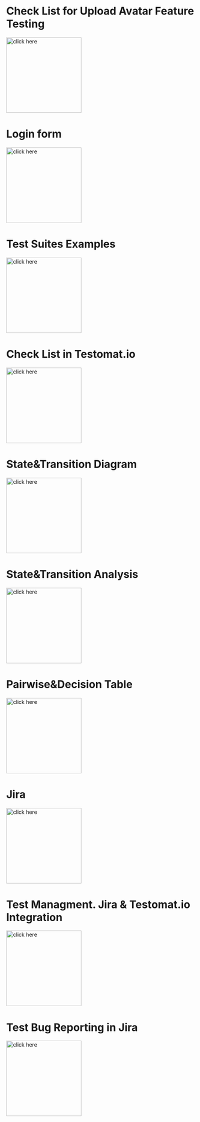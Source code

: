 <div align=left>
  <h1>Check List for Upload Avatar Feature Testing</h1>
  </div>
  <p><a href="https://docs.google.com/spreadsheets/d/1KGsizUqSrP2E29DYQJRKhruncAmXFwtjd36KCVLLPyE/edit?usp=share_link">
  <img src="https://lh3.ggpht.com/e3oZddUHSC6EcnxC80rl_6HbY94sM63dn6KrEXJ-C4GIUN-t1XM0uYA_WUwyhbIHmVMH=w300" title="click here" width="200" height="200"/>
</a>
  </p>
  <div align=left>
  <h1>Login form</h1>
  </div>
  <p><a href="https://docs.google.com/spreadsheets/d/124Lz_8t99WlJRVLuPma2XCWcJcur-UApPoxTzX9L4fM/edit?usp=share_link">
  <img src="https://lh3.ggpht.com/e3oZddUHSC6EcnxC80rl_6HbY94sM63dn6KrEXJ-C4GIUN-t1XM0uYA_WUwyhbIHmVMH=w300" title="click here" width="200" height="200"/>
</a>
  </p>
<div align=left>
  <h1>Test Suites Examples</h1>
  </div>
  <p><a href="https://docs.google.com/spreadsheets/d/1C3vd3FbcJP6eVCsV3vf5QC6q2gFXBn1zv2HDj6rD_LA/edit#gid=777520281">
  <img src="https://lh3.ggpht.com/e3oZddUHSC6EcnxC80rl_6HbY94sM63dn6KrEXJ-C4GIUN-t1XM0uYA_WUwyhbIHmVMH=w300" title="click here" width="200" height="200"/>
</a>
  </p>
<div align=left>
  <h1>Check List in Testomat.io</h1>
  </div>
  <p><a href="https://drive.google.com/file/d/17r41Oy7AfnHZFX3Il6xmnPrRvC7ag6Wn/view?usp=share_link">
  <img src="https://lh3.ggpht.com/e3oZddUHSC6EcnxC80rl_6HbY94sM63dn6KrEXJ-C4GIUN-t1XM0uYA_WUwyhbIHmVMH=w300" title="click here" width="200" height="200"/>
</a>
  </p>
  <div align=left>
  <h1>State&Transition Diagram</h1>
  </div>
  <p><a href="https://drive.google.com/file/d/16BdbeoJhhYIeWeJuJS-VvTF4wCBQLtU9/view?usp=sharing">
  <img src="https://upload.wikimedia.org/wikipedia/commons/6/6c/PDF_icon.svg" title="click here" width="200" height="200"/>
</a>
  </p>
  <div align=left>
  <h1>State&Transition Analysis</h1>
  </div>
  <p><a href="https://docs.google.com/spreadsheets/d/1P3Dz7Lg5pheQxeJJ4H05apuu6vt0k2qpFpku0PiKS4o/edit?usp=sharing">
  <img src="https://lh3.ggpht.com/e3oZddUHSC6EcnxC80rl_6HbY94sM63dn6KrEXJ-C4GIUN-t1XM0uYA_WUwyhbIHmVMH=w300" title="click here" width="200" height="200"/>
</a>
  </p>
  <div align=left>
  <h1>Pairwise&Decision Table</h1>
  </div>
  <p><a href="https://docs.google.com/spreadsheets/d/11eF5aGWbN_jCKCXoRZoQ_O7j2zD1-mH7IuBbO9arqHg/edit?usp=sharing">
  <img src="https://lh3.ggpht.com/e3oZddUHSC6EcnxC80rl_6HbY94sM63dn6KrEXJ-C4GIUN-t1XM0uYA_WUwyhbIHmVMH=w300" title="click here" width="200" height="200"/>
</a>
  </p>
  <div align=left>
  <h1>Jira</h1>
  </div>
  <p><a href="https://drive.google.com/file/d/1Xmyhd9aKRZ9YWSZnPwKBBWani7dQjbNd/view?usp=sharing">
  <img src="https://upload.wikimedia.org/wikipedia/commons/6/6c/PDF_icon.svg" title="click here" width="200" height="200"/>
</a>
  </p>
   <div align=left>
  <h1>Test Managment. Jira & Testomat.io Integration</h1>
  </div>
  <p><a href="https://drive.google.com/file/d/1UlyLuh8lhVv21NwIc3c4mxmTux6hyT7Y/view?usp=sharing">
  <img src="https://upload.wikimedia.org/wikipedia/commons/6/6c/PDF_icon.svg" title="click here" width="200" height="200"/>
</a>
  </p>
   <div align=left>
  <h1>Test Bug Reporting in Jira</h1>
  </div>
  <p><a href="  https://drive.google.com/file/d/1Nur7X_lkL-684rWYK_BaACDOiCECX-Wi/view?usp=sharing">
  <img src="https://upload.wikimedia.org/wikipedia/commons/6/6c/PDF_icon.svg" title="click here" width="200" height="200"/>
</a>
  </p>
  
  
  
  
  
  
  
  
  
